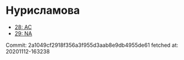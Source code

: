 # Нурисламова
- [28: AC](28.md)
- [29: NA](29.md)

Commit: 2a1049cf2918f356a3f955d3aab8e9db4955de61
 fetched at: 20201112-163238
